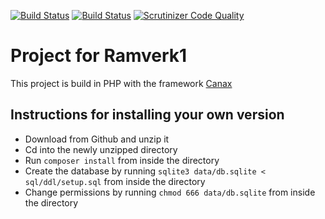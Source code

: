 [![Build Status](https://travis-ci.org/Jimpxx/ramverk1v2-project.svg?branch=master)](https://travis-ci.org/Jimpxx/ramverk1v2-project)
[![Build Status](https://scrutinizer-ci.com/g/Jimpxx/ramverk1v2-project/badges/build.png?b=master)](https://scrutinizer-ci.com/g/Jimpxx/ramverk1v2-project/build-status/master)
[![Scrutinizer Code Quality](https://scrutinizer-ci.com/g/Jimpxx/ramverk1v2-project/badges/quality-score.png?b=master)](https://scrutinizer-ci.com/g/Jimpxx/ramverk1v2-project/?branch=master)

# Project for Ramverk1

This project is build in PHP with the framework [Canax](https://github.com/canax)

## Instructions for installing your own version

-   Download from Github and unzip it
-   Cd into the newly unzipped directory
-   Run `composer install` from inside the directory
-   Create the database by running `sqlite3 data/db.sqlite < sql/ddl/setup.sql` from inside the directory
-   Change permissions by running `chmod 666 data/db.sqlite` from inside the directory
